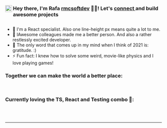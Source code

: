 ### Hey there, I'm Rafa [rmcsoftdev][website] 👨‍💻! Let's [connect <img align="left" alt="rmcsoftdev | LinkedIn" width="22px" src="https://cdn.worldvectorlogo.com/logos/linkedin-icon-2.svg" />][linkedin] and build awesome projects

##

- 🔭 I'm a React specialist. Also one line-height px means quite a lot to me.
- 👯 IAwesome colleagues made me a better person. And also a rather restlessly excited developer.
- 🥅 The only word that comes up in my mind when I think of 2021 is: gratitude. :)
- ⚡ Fun fact: I knew how to solve some weird, movie-like physics and I love playing games!

### Together we can make the world a better place:


<br />

### Currently loving the TS, React and Testing combo 👋:

<br />
<br />

---

[website]: https://www.rmcsoftdev.com
[linkedin]: https://www.linkedin.com/in/rmcsoftdev/
